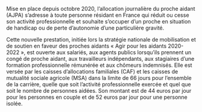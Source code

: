 <p id="brief">
  Mise en place depuis octobre 2020, l’allocation journalière du proche aidant (AJPA) s’adresse à toute personne résidant en France qui réduit ou cesse son activité professionnelle et souhaite s’occuper d’un proche en situation de handicap ou de perte d’autonomie d’une particulière gravité. 
</p>

<p>
  Cette nouvelle prestation, initiée lors la stratégie nationale de mobilisation et de soutien en faveur des proches aidants « Agir pour les aidants 2020-2022 », est ouverte aux salariés, aux agents publics lorsqu’ils prennent un congé de proche aidant, aux travailleurs indépendants, aux stagiaires d’une formation professionnelle rémunérée et aux chômeurs indemnisés.
  Elle est versée par les caisses d’allocations familiales (CAF) et les caisses de mutualité sociale agricole (MSA) dans la limite de 66 jours pour l’ensemble de la carrière, quelle que soit l’activité professionnelle exercée et quel que soit le nombre de personnes aidées. Son montant est de 44 euros par jour pour les personnes en couple et de 52 euros par jour pour une personne isolée.
</p>